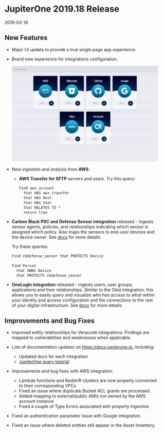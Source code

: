 # JupiterOne 2019.18 Release

2019-03-18

## New Features

- Major UI update to provide a true single page app experience.

- Brand new experience for integrations configuration.

   ![new-integrations-ux](../assets/integrations-no-headbar.gif)

- New ingestion and analysis from **AWS**:

  - **AWS Transfer for SFTP** servers and users. Try this query:
  
    ```j1ql
    Find aws_account
      that HAS aws_transfer
      that HAS Host
      that HAS User
      that RELATES TO *
      return tree
    ```

- **Carbon Black PSC and Defense Sensor integration** released - ingests sensor
  agents, policies, and relationships indicating which sensor is assigned which
  policy. Also maps the sensors to end-user devices and the device owner. See
  [docs][carbon-black-psc-doc] for more details.

  Try these queries:

  ```j1ql
  Find cbdefense_sensor that PROTECTS Device

  Find Person
    that OWNS Device
    that PROTECTS cbdefense_sensor
  ```

- **OneLogin integration** released - ingests users, user groups, applications
  and their relationships. Similar to the Okta integration, this allows you to
  easily query and visualize *who has access to what* within your identity and
  access configuration and the connections to the rest of your digital
  infrastructure. See [docs][onelogin-doc] for more details.

## Improvements and Bug Fixes

- Improved entity relationships for Veracode integrations. Findings are mapped
  to vulnerablities and weaknesses when applicable.

- Lots of documentation updates on <https://docs.jupiterone.io>, including:

  - Updated docs for each integration
  - [JupiterOne query tutorial][j1ql-tutorial]

- Improvements and bug fixes with AWS integration:

  - Lambda functions and Redshift clusters are now properly connected to their corresponding VPCs
  - Fixed an issue where duplicate Bucket ACL grants are processed
  - Added mapping to external/public AMIs not owned by the AWS account instance
  - Fixed a couple of Type Errors associated with property ingestion

- Fixed an authentication parameter issue with Google integration.

- Fixed an issue where deleted entities still appear in the Asset Inventory.

[carbon-black-psc-doc]: http://docs.jupiterone.io/en/latest/docs/integrations/cbdefense/jupiter-integration-cbdefense.html
[onelogin-doc]: http://docs.jupiterone.io/en/latest/docs/integrations/onelogin/jupiter-integration-onelogin.html
[j1ql-tutorial]: http://docs.jupiterone.io/en/latest/guides/tutorial-j1ql.html